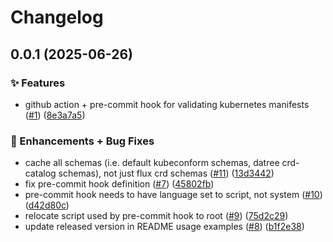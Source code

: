 # Changelog

## 0.0.1 (2025-06-26)


### ✨ Features

* github action + pre-commit hook for validating kubernetes manifests ([#1](https://github.com/ppat/validate-kubernetes-manifests/issues/1)) ([8e3a7a5](https://github.com/ppat/validate-kubernetes-manifests/commit/8e3a7a5d0452b5bca6b71ee0f82f433411d95cdd))


### 🚀 Enhancements + Bug Fixes

* cache all schemas (i.e. default kubeconform schemas, datree crd-catalog schemas), not just flux crd schemas ([#11](https://github.com/ppat/validate-kubernetes-manifests/issues/11)) ([13d3442](https://github.com/ppat/validate-kubernetes-manifests/commit/13d3442989c884bc977ba3cf0f93e156625d404a))
* fix pre-commit hook definition ([#7](https://github.com/ppat/validate-kubernetes-manifests/issues/7)) ([45802fb](https://github.com/ppat/validate-kubernetes-manifests/commit/45802fbfc42e59c9d0d0f5f8a0f377dfb4b6521b))
* pre-commit hook needs to have language set to script, not system ([#10](https://github.com/ppat/validate-kubernetes-manifests/issues/10)) ([d42d80c](https://github.com/ppat/validate-kubernetes-manifests/commit/d42d80c68660128d4aa51acd0b0c31aa8c8547b5))
* relocate script used by pre-commit hook to root ([#9](https://github.com/ppat/validate-kubernetes-manifests/issues/9)) ([75d2c29](https://github.com/ppat/validate-kubernetes-manifests/commit/75d2c2936e0de188c64f37ed25fd8bc9ee1a7e85))
* update released version in README usage examples ([#8](https://github.com/ppat/validate-kubernetes-manifests/issues/8)) ([b1f2e38](https://github.com/ppat/validate-kubernetes-manifests/commit/b1f2e38df0a9ddde72315202b3927d2cc892f476))
